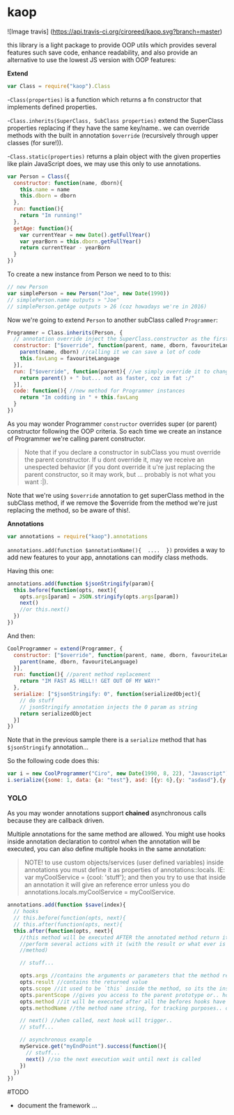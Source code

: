 # kaop

![Image travis]
(https://api.travis-ci.org/ciroreed/kaop.svg?branch=master)

this library is a light package to provide OOP utils which provides several features such save code, enhance readability, and also provide an alternative to use the lowest JS version with OOP features:

**Extend**

```javascript
var Class = require("kaop").Class
```

-`Class(properties)` is a function which returns a fn constructor that implements defined properties.

-`Class.inherits(SuperClass, SubClass properties)` extend the SuperClass properties replacing if they have the same key/name.. we can override methods with the built in annotation `$override` (recursively through upper classes (for sure!)).

-`Class.static(properties)` returns a plain object with the given properties like plain JavaScript does, we may use this only to use annotations.

```javascript
var Person = Class({
  constructor: function(name, dborn){
    this.name = name
    this.dborn = dborn
  },
  run: function(){
    return "Im running!"
  },
  getAge: function(){
    var currentYear = new Date().getFullYear()
    var yearBorn = this.dborn.getFullYear()
    return currentYear - yearBorn
  }
})
```  
To create a new instance from Person we need to to this:

```javascript
// new Person
var simplePerson = new Person("Joe", new Date(1990))
// simplePerson.name outputs > "Joe"
// simplePerson.getAge outputs > 26 (coz howadays we're in 2016)

```
Now we're going to extend `Person` to another subClass called `Programmer`:

```javascript
Programmer = Class.inherits(Person, {
  // annotation override inject the SuperClass.constructor as the first parameter
  constructor: ["$override", function(parent, name, dborn, favouriteLanguage){
    parent(name, dborn) //calling it we can save a lot of code
    this.favLang = favouriteLanguage
  }],
  run: ["$override", function(parent){ //we simply override it to change the behavior
    return parent() + " but... not as faster, coz im fat :/"
  }],
  code: function(){ //new method for Programmer instances
    return "Im codding in " + this.favLang
  }
})
```
As you may wonder Programmer `constructor` overrides super (or parent) constructor following the OOP criteria. So each time we create an instance of Programmer we're calling parent constructor.

> Note that if you declare a constructor in subClass you must override the parent constructor. If u dont override it, may we receive an unespected behavior (if you dont override it u're just replacing the parent constructor, so it may work, but ... probably is not what you want :|).

Note that we're using `$override` annotation to get superClass method in the subClass method, if we remove the $override from the method we're just replacing the method, so be aware of this!.

**Annotations**

```javascript
var annotations = require("kaop").annotations
```
`annotations.add(function $annotationName(){  ....  })` provides a way to add new features to your app, annotations can modify class methods.

Having this one:
```javascript
annotations.add(function $jsonStringify(param){
  this.before(function(opts, next){
    opts.args[param] = JSON.stringify(opts.args[param])
    next()
    //or this.next()
  })
})
```
And then:
```javascript
CoolProgrammer = extend(Programmer, {
  constructor: ["$override", function(parent, name, dborn, favouriteLanguage){ //method recursive override
    parent(name, dborn, favouriteLanguage)
  }],
  run: function(){ //parent method replacement
    return "IM FAST AS HELL!! GET OUT OF MY WAY!"
  },
  serialize: ["$jsonStringify: 0", function(serializedObject){
    // do stuff
    // jsonStringify annotation injects the 0 param as string
    return serializedObject
  }]
})
```
Note that in the previous sample there is a `serialize` method that has `$jsonStringify` annotation...

So the following code does this:

```javascript
var i = new CoolProgrammer("Ciro", new Date(1990, 8, 22), "Javascript")
i.serialize({some: 1, data: {a: "test"}, asd: [{y: 6},{y: "asdasd"},{y: 5}]}) //outputs '{"some":1,"data":{"a":"test"},"asd":[{"y":6},{"y":"asdasd"},{"y":5}]}' in string..
```

### YOLO

As you may wonder annotations support **chained** asynchronous calls because they are callback driven.

Multiple annotations for the same method are allowed. You might use hooks inside annotation declaration to control when the annotation will be executed, you can also define multiple hooks in the same annotation:

> NOTE! to use custom objects/services (user defined variables) inside annotations you must define it as properties of annotations::locals. IE: var myCoolService = {cool: 'stuff'}; and then you try to use that inside an annotation it will give an reference error unless you do annotations.locals.myCoolService = myCoolService.  

```javascript
annotations.add(function $save(index){
  // hooks
  // this.before(function(opts, next){
  // this.after(function(opts, next){
  this.after(function(opts, next){
    //this method will be executed AFTER the annotated method return it result, so we can
    //perform several actions with it (with the result or what ever is defined in the
    //method)

    // stuff...

    opts.args //contains the arguments or parameters that the method receives
    opts.result //contains the returned value
    opts.scope //it used to be `this` inside the method, so its the instance itself
    opts.parentScope //gives you access to the parent prototype or.. how `$override` works
    opts.method //it will be executed after all the befores hooks have been consumed
    opts.methodName //the method name string, for tracking purposes.. or any

    // next() //when called, next hook will trigger..
    // stuff...

    // asynchronous example
    myService.get("myEndPoint").success(function(){
      // stuff...
      next() //so the next execution wait until next is called
    })
  })
})
```

#TODO
- document the framework
...
